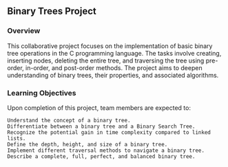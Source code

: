 ## Binary Trees Project
### Overview

This collaborative project focuses on the implementation of basic binary tree operations in the C programming language. The tasks involve creating, inserting nodes, deleting the entire tree, and traversing the tree using pre-order, in-order, and post-order methods. The project aims to deepen understanding of binary trees, their properties, and associated algorithms.

### Learning Objectives

Upon completion of this project, team members are expected to:

    Understand the concept of a binary tree.
    Differentiate between a binary tree and a Binary Search Tree.
    Recognize the potential gain in time complexity compared to linked lists.
    Define the depth, height, and size of a binary tree.
    Implement different traversal methods to navigate a binary tree.
    Describe a complete, full, perfect, and balanced binary tree.
